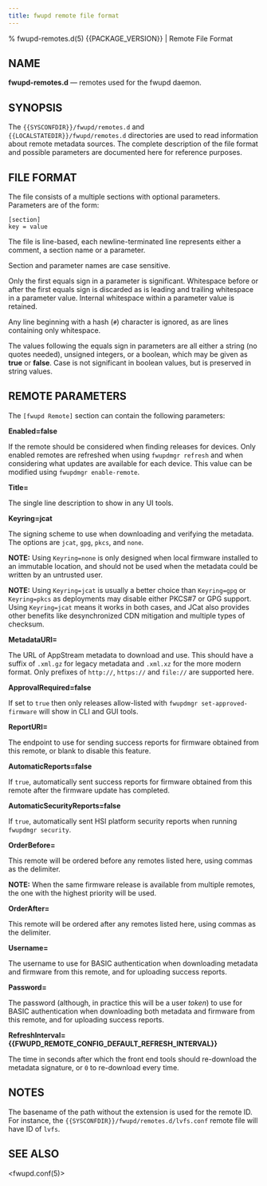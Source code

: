 ```yaml
---
title: fwupd remote file format
---
```


% fwupd-remotes.d(5) {{PACKAGE_VERSION}} | Remote File Format

## NAME

**fwupd-remotes.d** — remotes used for the fwupd daemon.

## SYNOPSIS

The `{{SYSCONFDIR}}/fwupd/remotes.d` and `{{LOCALSTATEDIR}}/fwupd/remotes.d` directories are
used to read information about remote metadata sources.
The complete description of the file format and possible parameters are documented here for
reference purposes.

## FILE FORMAT

The file consists of a multiple sections with optional parameters. Parameters are of the form:

```text
[section]
key = value
```

The file is line-based, each newline-terminated line represents either a comment, a section name or
a parameter.

Section and parameter names are case sensitive.

Only the first equals sign in a parameter is significant.
Whitespace before or after the first equals sign is discarded as is leading and trailing whitespace
in a parameter value.
Internal whitespace within a parameter value is retained.

Any line beginning with a hash (`#`) character is ignored, as are lines containing only whitespace.

The values following the equals sign in parameters are all either a string (no quotes needed),
unsigned integers, or a boolean, which may be given as **true** or **false**.
Case is not significant in boolean values, but is preserved in string values.

## REMOTE PARAMETERS

The `[fwupd Remote]` section can contain the following parameters:

**Enabled=false**

  If the remote should be considered when finding releases for devices.
  Only enabled remotes are refreshed when using `fwupdmgr refresh` and when considering what updates
  are available for each device. This value can be modified using `fwupdmgr enable-remote`.

**Title=**

  The single line description to show in any UI tools.

**Keyring=jcat**

  The signing scheme to use when downloading and verifying the metadata.
  The options are `jcat`, `gpg`, `pkcs`, and `none`.

  **NOTE:** Using `Keyring=none` is only designed when local firmware installed to an immutable
  location, and should not be used when the metadata could be written by an untrusted user.

  **NOTE:** Using `Keyring=jcat` is usually a better choice than `Keyring=gpg` or `Keyring=pkcs`
  as deployments may disable either PKCS#7 or GPG support. Using `Keyring=jcat` means it works in
  both cases, and JCat also provides other benefits like desynchronized CDN mitigation and multiple
  types of checksum.

**MetadataURI=**

  The URL of AppStream metadata to download and use. This should have a suffix of `.xml.gz` for
  legacy metadata and `.xml.xz` for the more modern format.
  Only prefixes of `http://`, `https://` and `file://` are supported here.

**ApprovalRequired=false**

  If set to `true` then only releases allow-listed with `fwupdmgr set-approved-firmware` will show
  in CLI and GUI tools.

**ReportURI=**

  The endpoint to use for sending success reports for firmware obtained from this remote,
  or blank to disable this feature.

**AutomaticReports=false**

  If `true`, automatically sent success reports for firmware obtained from this remote after the
  firmware update has completed.

**AutomaticSecurityReports=false**

  If `true`, automatically sent HSI platform security reports when running `fwupdmgr security`.

**OrderBefore=**

  This remote will be ordered before any remotes listed here, using commas as the delimiter.

  **NOTE:** When the same firmware release is available from multiple remotes, the one with the
  highest priority will be used.

**OrderAfter=**

  This remote will be ordered after any remotes listed here, using commas as the delimiter.

**Username=**

  The username to use for BASIC authentication when downloading metadata and firmware from this
  remote, and for uploading success reports.

**Password=**

  The password (although, in practice this will be a user *token*) to use for BASIC authentication
  when downloading both metadata and firmware from this remote, and for uploading success reports.

**RefreshInterval={{FWUPD_REMOTE_CONFIG_DEFAULT_REFRESH_INTERVAL}}**

  The time in seconds after which the front end tools should re-download the metadata signature,
  or `0` to re-download every time.

## NOTES

The basename of the path without the extension is used for the remote ID.
For instance, the `{{SYSCONFDIR}}/fwupd/remotes.d/lvfs.conf` remote file will have ID of `lvfs`.

## SEE ALSO

<fwupd.conf(5)>
